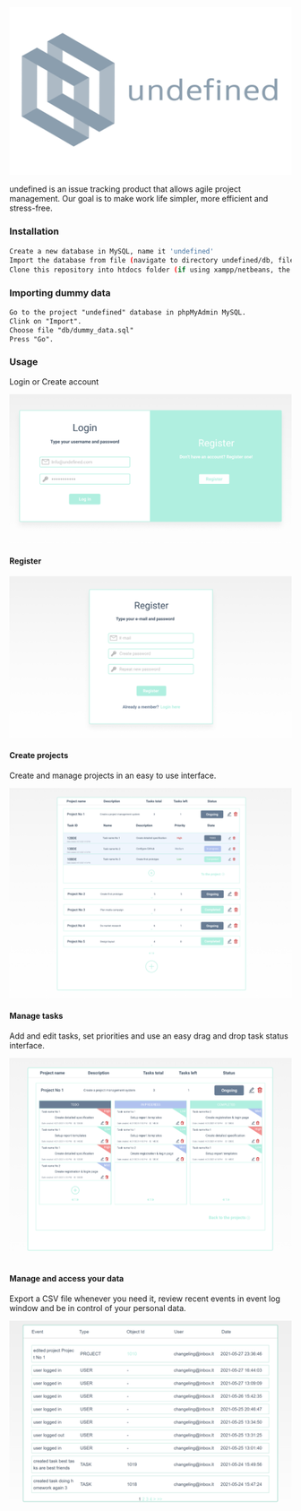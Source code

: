 ![logo_transparent](/public/img/logo_transparent.png)

undefined is an issue tracking product that allows agile project management. Our goal is to make work life simpler, more efficient and stress-free.  

### Installation

```bash
Create a new database in MySQL, name it 'undefined'
Import the database from file (navigate to directory undefined/db, file name: undefined.sql)  
Clone this repository into htdocs folder (if using xampp/netbeans, the location is: xampp/htdocs/undefined
```

### Importing dummy data

```
Go to the project "undefined" database in phpMyAdmin MySQL.
Clink on "Import".
Choose file "db/dummy_data.sql"
Press "Go".
```

### Usage

Login or Create account

![Login/Create account](/public/img/login.png)

#### Register

![Register](/public/img/register.png)

#### Create projects

Create and manage projects in an easy to use interface. 

![Create projects](/public/img/create_projects.png)

#### Manage tasks

Add and edit tasks, set priorities and use an easy drag and drop task status interface.

![manage tasks](/public/img/manage_tasks.png)

#### Manage and access your data

Export a CSV file whenever you need it, review recent events in event log window and be in control of your personal data.

![event log](/public/img/event_log.png)